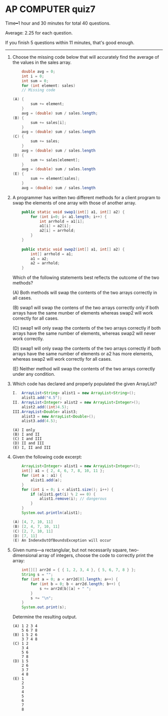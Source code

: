 # AP COMPUTER quiz7
Time&#x2501;1 hour and 30 minutes for total 40 questions.

Average: 2.25 for each question.

If you finish 5 questions within 11 minutes, that's good enough. 

---

1. Choose the missing code below that will accurately find the average of the values in the sales array.

    ```java
        double avg = 0;
        int i = 0;
        int sum = 0;
        for (int element: sales) 
        // Missing code
    ```

    ```java
    (A) {
            sum += element;
        }
        avg = (double) sum / sales.length;
    (B) {
            sum += sales[i];
        }
        avg = (double) sum / sales.length
    (C) {
            sum += sales;
        }
        avg = (double) sum / sales.length
    (D) {
            sum += sales[element];
        }
        avg = (double) sum / sales.length
    (E) {
            sum += element[sales];
        }
        avg = (double) sum / sales.length
    ```
2. A programmer has written two different methods for a client program to swap the elements of one array with those of another array.

    ```java
        public static void swap1(int[] a1, int[] a2) {
            for (int i=0; i< a1.length; i++) {
                int arrhold = a1[i];
                a1[i] = a2[i];
                a2[i] = arrhold;
            }
        }
        
        public static void swap2(int[] a1, int[] a2) {
            int[] arrhold = a1;
            a1 = a2;
            a2 = arrhold;
        }
    ```
    Which of the following statements best reflects the outcome of the two methods?

    (A) Both methods will swap the contents of the two arrays correctly in all cases.

    (B) swap1 will swap the contens of the two arrays correctly only if both arrays have the same munber of elements whereas swap2 will work correctly for all cases.

    (C) swap1 will only swap the contents of the two arrays correctly if both arrays have the same number of elements, whereas swap2 will never work correctly.

    (D) swap1 will only swap the contents of the two arrays correctly if both arrays have the same number of elements or a2 has more elements, whereas swap2 will work correctly for all cases.
    
    (E) Neither method will swap the contents of the two arrays correctly under any condition.

3. Which code has declared and properly populated the given ArrayList?

    ```java
    I. 	ArrayList<String> alist1 = new ArrayList<String>();
        alist1.add("4.5");
    II. ArrayList<Integer> alist2 = new ArrayList<Integer>();
        alist2.add((int)4.5); 
    III.ArrayList<Double> alist3;
        alist3 = new ArrayList<Double>();
        alist3.add(4.5); 
    ```
    ```
    (A) I only
    (B) I and II
    (C) I and III
    (D) II and III
    (E) I, II and III
    ```
4. Given the following code excerpt:

    ```java
        ArrayList<Integer> alist1 = new ArrayList<Integer>();
        int[] a1 = { 2, 4, 6, 7, 8, 10, 11 };
        for (int a : a1) {
            alist1.add(a);
        }
        for (int i = 0; i < alist1.size(); i++) {
            if (alist1.get(i) % 2 == 0) {
                alist1.remove(i); // dangerous
            }
        }
        System.out.println(alist1);
    ```
    ```java
    (A) [4, 7, 10, 11]
    (B) [2, 4, 7, 10, 11]
    (C) [2, 7, 10, 11]
    (D) [7, 11]
    (E) An IndenxOutOfBoundsException will occur
    ```
5. Given nums—a rectanglular, but not necessarily square, two-dimensional array of integers, choose the code to correctly print the array:

    ```java
        int[][] arr2d = { { 1, 2, 3, 4 }, { 5, 6, 7, 8 } };
        String s = "";
        for (int a = 0; a < arr2d[0].length; a++) {
            for (int b = 0; b < arr2d.length; b++) {
                s += arr2d[b][a] + " ";
            }
            s += "\n";
        }
        System.out.print(s);
    ```
    Determine the resulting output. 
    ```
    (A) 1 2 3 4 
        5 6 7 8  
    (B) 1 5 2 6
        3 7 4 8
    (C) 1 2
        3 4
        5 6
        7 8
    (D) 1 5
        2 6
        3 7
        4 8
    (E) 1
        2
        3
        4
        5
        6
        7
        8
    ```
